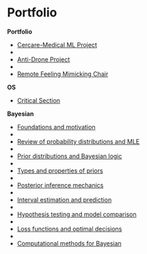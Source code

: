 # Portfolio

**Portfolio**
- [Cercare-Medical ML Project](../index/)
- 
- [Anti-Drone Project](../anti_drone/)
- 
- [Remote Feeling Mimicking Chair](../remote_chair/)

**OS**

- [Critical Section](../os/critical_section/)

**Bayesian**

- [Foundations and motivation](../bayesian/foundations/)
- 
- [Review of probability distributions and MLE](../bayesian/mle-review/)
- 
- [Prior distributions and Bayesian logic](../bayesian/priors-logic/)
- 
- [Types and properties of priors](../bayesian/priors-types/)
- 
- [Posterior inference mechanics](../bayesian/posterior-inference/)
- 
- [Interval estimation and prediction](../bayesian/intervals-prediction/)
- 
- [Hypothesis testing and model comparison](../bayesian/hypothesis-models/)
- 
- [Loss functions and optimal decisions](../bayesian/loss-decisions/)
- 
- [Computational methods for Bayesian](../bayesian/computation/)
